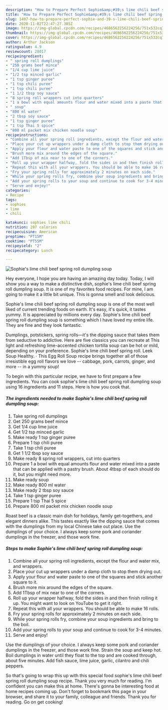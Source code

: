 ```yaml
---
description: "How to Prepare Perfect Sophie&amp;#39;s lime chili beef spring roll dumpling soup"
title: "How to Prepare Perfect Sophie&amp;#39;s lime chili beef spring roll dumpling soup"
slug: 1497-how-to-prepare-perfect-sophie-and-39-s-lime-chili-beef-spring-roll-dumpling-soup
date: 2020-11-02T22:47:27.385Z
image: https://img-global.cpcdn.com/recipes/4686562256224256/751x532cq70/sophies-lime-chili-beef-spring-roll-dumpling-soup-recipe-main-photo.jpg
thumbnail: https://img-global.cpcdn.com/recipes/4686562256224256/751x532cq70/sophies-lime-chili-beef-spring-roll-dumpling-soup-recipe-main-photo.jpg
cover: https://img-global.cpcdn.com/recipes/4686562256224256/751x532cq70/sophies-lime-chili-beef-spring-roll-dumpling-soup-recipe-main-photo.jpg
author: Arthur Jackson
ratingvalue: 4.9
reviewcount: 28017
recipeingredient:
- " spring roll dumplings"
- "250 grams beef mince"
- "1/4 cup lime juice"
- "1/2 tsp minced garlic"
- "1 tsp ginger puree"
- "1 tsp chili puree"
- "1 tsp chili puree"
- "1 1/2 tbsp soy sauce"
- "8 spring roll wrappers cut into quarters"
- "1 a bowl with equal amounts flour and water mixed into a paste that can be applied with a pastry brush About 4tbsp of each should do it but you might need more"
- " soup"
- "800 ml water"
- "2 tbsp soy sauce"
- "1 tsp ginger puree"
- "1 tsp Thai 5 spice"
- "800 ml packet mix chicken noodle soup"
recipeinstructions:
- "Combine all your spring roll ingredients, except the flour and water mix, and wrappers."
- "Place your cut up wrappers under a damp cloth to stop them drying out."
- "Apply your flour and water paste to one of the squares and stick another square to it."
- "Brush more mix around the edges of the square."
- "Add 1Tbsp of mix near to one of the corners."
- "Roll up your wrapper halfway, fold the sides in and then finish rolling it up. You might want to look on YouTube to get it right."
- "Repeat this with all your wrappers. You should be able to make 16 rolls."
- "Fry your spring rolls for approximately 2 minutes on each side."
- "While your spring rolls fry, combine your soup ingredients and bring to the boil."
- "Add your spring rolls to your soup and continue to cook for 3-4 minutes."
- "Serve and enjoy!"
categories:
- Recipe
tags:
- sophies
- lime
- chili

katakunci: sophies lime chili 
nutrition: 207 calories
recipecuisine: American
preptime: "PT15M"
cooktime: "PT55M"
recipeyield: "2"
recipecategory: Lunch

---
```



![Sophie&#39;s lime chili beef spring roll dumpling soup](https://img-global.cpcdn.com/recipes/4686562256224256/751x532cq70/sophies-lime-chili-beef-spring-roll-dumpling-soup-recipe-main-photo.jpg)

Hey everyone, I hope you are having an amazing day today. Today, I will show you a way to make a distinctive dish, sophie&#39;s lime chili beef spring roll dumpling soup. It is one of my favorites food recipes. For mine, I am going to make it a little bit unique. This is gonna smell and look delicious.

Sophie&#39;s lime chili beef spring roll dumpling soup is one of the most well liked of current trending foods on earth. It's easy, it's quick, it tastes yummy. It is appreciated by millions every day. Sophie&#39;s lime chili beef spring roll dumpling soup is something which I have loved my entire life. They are fine and they look fantastic.

Dumplings, potstickers, spring rolls—it&#39;s the dipping sauce that takes them from seductive to addictive. Here are five classics you can recreate at This light and refreshing lime-accented chicken tortilla soup can be hot or mild, depending on your preference. Sophie&#39;s lime chili beef spring roll. Leek Soup Healthy. · This Egg Roll Soup recipe brings together all of those irresistible egg roll flavors we love -- cabbage, pork, carrots, ginger, and more -- in a yummy soup!


To begin with this particular recipe, we have to first prepare a few ingredients. You can cook sophie&#39;s lime chili beef spring roll dumpling soup using 16 ingredients and 11 steps. Here is how you cook that.

<!--inarticleads1-->

##### The ingredients needed to make Sophie&#39;s lime chili beef spring roll dumpling soup:

1. Take  spring roll dumplings
1. Get 250 grams beef mince
1. Get 1/4 cup lime juice
1. Get 1/2 tsp minced garlic
1. Make ready 1 tsp ginger puree
1. Prepare 1 tsp chili puree
1. Take 1 tsp chili puree
1. Get 1 1/2 tbsp soy sauce
1. Make ready 8 spring roll wrappers, cut into quarters
1. Prepare 1 a bowl with equal amounts flour and water mixed into a paste that can be applied with a pastry brush. About 4tbsp of each should do it, but you might need more.
1. Make ready  soup
1. Make ready 800 ml water
1. Make ready 2 tbsp soy sauce
1. Take 1 tsp ginger puree
1. Prepare 1 tsp Thai 5 spice
1. Prepare 800 ml packet mix chicken noodle soup


Roast beef is a classic main dish for holidays, family get-togethers, and elegant dinners alike. This tastes exactly like the dipping sauce that comes with the dumplings from my local Chinese take out place. Use the dumplings of your choice. I always keep some pork and coriander dumplings in the freezer, and those work fine. 

<!--inarticleads2-->

##### Steps to make Sophie&#39;s lime chili beef spring roll dumpling soup:

1. Combine all your spring roll ingredients, except the flour and water mix, and wrappers.
1. Place your cut up wrappers under a damp cloth to stop them drying out.
1. Apply your flour and water paste to one of the squares and stick another square to it.
1. Brush more mix around the edges of the square.
1. Add 1Tbsp of mix near to one of the corners.
1. Roll up your wrapper halfway, fold the sides in and then finish rolling it up. You might want to look on YouTube to get it right.
1. Repeat this with all your wrappers. You should be able to make 16 rolls.
1. Fry your spring rolls for approximately 2 minutes on each side.
1. While your spring rolls fry, combine your soup ingredients and bring to the boil.
1. Add your spring rolls to your soup and continue to cook for 3-4 minutes.
1. Serve and enjoy!


Use the dumplings of your choice. I always keep some pork and coriander dumplings in the freezer, and those work fine. Strain the soup and keep hot. Boil dumplings in water until they float to the top and are cooked through, about five minutes. Add fish sauce, lime juice, garlic, cilantro and chili peppers. 

So that's going to wrap this up with this special food sophie&#39;s lime chili beef spring roll dumpling soup recipe. Thank you very much for reading. I'm confident you can make this at home. There's gonna be interesting food at home recipes coming up. Don't forget to bookmark this page in your browser, and share it to your family, colleague and friends. Thank you for reading. Go on get cooking!
